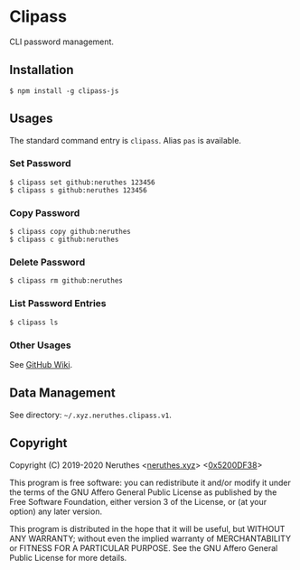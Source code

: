 # Clipass

CLI password management.

## Installation

```
$ npm install -g clipass-js
```

## Usages

The standard command entry is `clipass`. Alias `pas` is available.

### Set Password

```
$ clipass set github:neruthes 123456
$ clipass s github:neruthes 123456
```

### Copy Password

```
$ clipass copy github:neruthes
$ clipass c github:neruthes
```

### Delete Password

```
$ clipass rm github:neruthes
```

### List Password Entries

```
$ clipass ls
```

### Other Usages

See [GitHub Wiki](https://github.com/neruthes/Clipass/wiki/Clipass-User-Manual).

## Data Management

See directory: `~/.xyz.neruthes.clipass.v1`.

## Copyright

Copyright (C) 2019-2020 Neruthes <[neruthes.xyz](https://neruthes.xyz)> <[0x5200DF38](https://pgp.to/#0xCB0ABC7756440D12915E3F25AFB3373F5200DF38)>

This program is free software: you can redistribute it and/or modify
it under the terms of the GNU Affero General Public License as published
by the Free Software Foundation, either version 3 of the License, or
(at your option) any later version.

This program is distributed in the hope that it will be useful,
but WITHOUT ANY WARRANTY; without even the implied warranty of
MERCHANTABILITY or FITNESS FOR A PARTICULAR PURPOSE.  See the
GNU Affero General Public License for more details.
